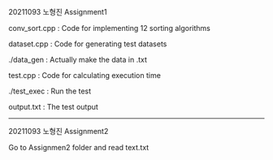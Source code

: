 20211093 노형진 Assignment1

conv_sort.cpp : Code for implementing 12 sorting algorithms

dataset.cpp : Code for generating test datasets

./data_gen : Actually make the data in .txt

test.cpp : Code for calculating execution time

./test_exec : Run the test

output.txt : The test output

-------------------------------------------------------------------
20211093 노형진 Assignment2

Go to Assignmen2 folder and read text.txt
